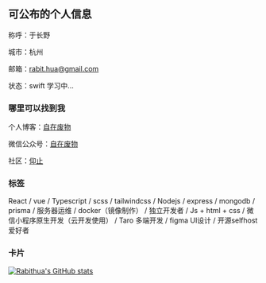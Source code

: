 ## 可公布的个人信息

称呼：于长野

城市：杭州

邮箱：[rabit.hua@gmail.com][1]

状态：swift 学习中...

### 哪里可以找到我

个人博客：[自在废物][4]

微信公众号：[自在废物][2]

社区：[仰止](https://talk.wowow.club)

### 标签

React / vue / Typescript / scss / tailwindcss / Nodejs / express / mongodb / prisma / 服务器运维 / docker（镜像制作） / 独立开发者 / Js + html + css / 微信小程序原生开发（云开发使用） / Taro 多端开发 / figma UI设计 / 开源selfhost爱好者


### 卡片

[![Rabithua's GitHub stats](https://github-readme-stats.vercel.app/api?username=rabithua&show_icons=true)](https://github.com/anuraghazra/github-readme-stats)

  [1]: mailto:rabit_hua@qq.com
  [2]: https://mp.weixin.qq.com/s/1M_HFFSFRMzAWpR2WF-sJA
  [3]: https://weibo.com/u/5847542120
  [4]: https://rabithua.club

